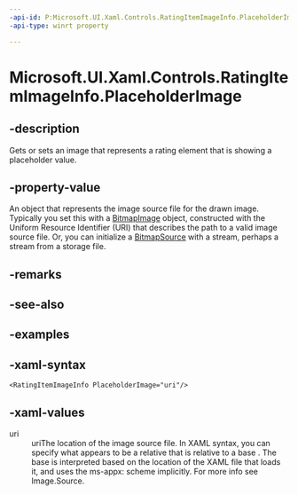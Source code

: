 ```yaml
---
-api-id: P:Microsoft.UI.Xaml.Controls.RatingItemImageInfo.PlaceholderImage
-api-type: winrt property

---
```

<!-- Property syntax.
public ImageSource PlaceholderImage { get;  set; }
-->

# Microsoft.UI.Xaml.Controls.RatingItemImageInfo.PlaceholderImage


## -description

Gets or sets an image that represents a rating element that is showing a placeholder value.


## -property-value

An object that represents the image source file for the drawn image. Typically you set this with a [BitmapImage](../windows.ui.xaml.media.imaging/bitmapimage.md) object, constructed with the Uniform Resource Identifier (URI) that describes the path to a valid image source file. Or, you can initialize a [BitmapSource](../windows.ui.xaml.media.imaging/bitmapsource.md) with a stream, perhaps a stream from a storage file.


## -remarks


## -see-also


## -examples


## -xaml-syntax

```xaml
<RatingItemImageInfo PlaceholderImage="uri"/>
```


## -xaml-values

<dl><dt>uri</dt><dd>uriThe location of the image source file. In XAML syntax, you can specify what appears to be a relative that is relative to a base . The base is interpreted based on the location of the XAML file that loads it, and uses the ms-appx: scheme implicitly. For more info see Image.Source.</dd>
</dl>


